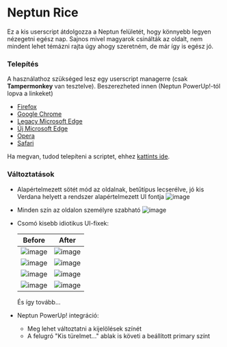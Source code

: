 # Neptun Rice
Ez a kis userscript átdolgozza a Neptun felületét, hogy könnyebb legyen nézegetni egész nap. Sajnos mivel magyarok csinálták az oldalt, nem mindent lehet témázni rajta úgy ahogy szeretném, de már így is egész jó.

### Telepítés
A használathoz szükséged lesz egy userscript managerre (csak **Tampermonkey** van tesztelve). Beszerezheted innen (Neptun PowerUp!-tól lopva a linkeket)
* [Firefox](https://addons.mozilla.org/en-US/firefox/addon/tampermonkey)
* [Google Chrome](https://chrome.google.com/webstore/detail/tampermonkey/dhdgffkkebhmkfjojejmpbldmpobfkfo)
* [Legacy Microsoft Edge](https://www.microsoft.com/store/apps/9NBLGGH5162S)
* [Új Microsoft Edge](https://microsoftedge.microsoft.com/insider-addons/detail/iikmkjmpaadaobahmlepeloendndfphd)
* [Opera](https://addons.opera.com/en/extensions/details/tampermonkey-beta)
* [Safari](https://apps.apple.com/us/app/tampermonkey/id1482490089)

Ha megvan, tudod telepíteni a scriptet, ehhez [kattints ide](https://github.com/glorantq/neptun-rice/releases/latest/download/Neptun.Rice.user.js).

### Változtatások
- Alapértelmezett sötét mód az oldalnak, betűtípus lecserélve, jó kis Verdana helyett a rendszer alapértelmezett UI fontja
  ![image](https://user-images.githubusercontent.com/17655680/221344653-652c84d3-a4d4-4c44-82a5-2c78b120a5c1.png)
- Minden szín az oldalon személyre szabható
  ![image](https://user-images.githubusercontent.com/17655680/221344683-aaa24604-7904-4fe3-b72e-10da055135fd.png)
- Csomó kisebb idiotikus UI-fixek:

  | Before | After |
  |--------|-------|
  |![image](https://user-images.githubusercontent.com/17655680/221344754-9bc69411-ccf8-49bb-bc30-fb8ac3f6a6a2.png)|![image](https://user-images.githubusercontent.com/17655680/221344714-b6aab38f-f78f-442b-82a6-3db59d04dea4.png)|
  |![image](https://user-images.githubusercontent.com/17655680/221344779-10f779ff-72c9-4f49-b93a-17423aebedfd.png)|![image](https://user-images.githubusercontent.com/17655680/221344787-cbd42144-ce00-42b3-bb92-d1658a603a4b.png)|
  |![image](https://user-images.githubusercontent.com/17655680/221344827-c1136989-5ca7-4cbc-8ccb-ce7b5e8e9178.png)|![image](https://user-images.githubusercontent.com/17655680/221344811-ed8d5139-b079-4a29-980e-a94d99e78af1.png)|
  |![image](https://user-images.githubusercontent.com/17655680/221344844-423245fc-63b2-406f-be0e-82b433738825.png)|![image](https://user-images.githubusercontent.com/17655680/221344851-570d0938-f3f7-4a8f-a0bb-db1a7f6f56e5.png)
  
  És így tovább...
- Neptun PowerUp! integráció:
  - Meg lehet változtatni a kijelölések színét
  - A felugró "Kis türelmet..." ablak is követi a beállított primary színt
